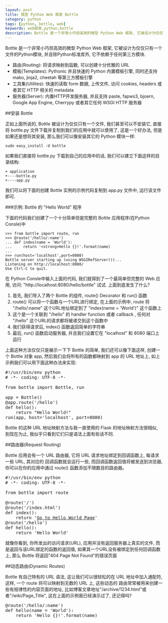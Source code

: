```yaml
---
layout: post
title: 微型 Python Web 框架 Bottle
category: python
tags: [python, bottle, web]
keywords: web框架,python,bottle
description: Bottle 是一个非常小巧但高效的微型 Python Web 框架, 它被设计为仅仅只有一个文件的Python模块, 并且除Python标准库外, 它不依赖于任何第三方模块.
---
```


Bottle 是一个非常小巧但高效的微型 Python Web 框架, 它被设计为仅仅只有一个文件的Python模块, 并且除Python标准库外, 它不依赖于任何第三方模块.

- 路由(Routing): 将请求映射到函数, 可以创建十分优雅的 URL
- 模板(Templates): Pythonic 并且快速的 Python 内置模板引擎, 同时还支持 mako, jinja2, cheetah 等第三方模板引擎
- 工具集(Utilites): 快速的读取 form 数据, 上传文件, 访问 cookies, headers 或者其它 HTTP 相关的 metadata
- 服务器(Server): 内置HTTP开发服务器, 并且支持 paste, fapws3, bjoern, Google App Engine, Cherrypy 或者其它任何 WSGI HTTP 服务器

##安装 Bottle

正如上面所说的,  Bottle 被设计为仅仅只有一个文件, 我们甚至可以不安装它, 直接将 bottle.py 文件下载并复制到我们的应用中就可以使用了, 这是一个好办法, 但是如果还是想将其安装, 那么我们可以像安装其它的 Python 模块一样: 

    sudo easy_install -U bottle

如果我们直接将 bottle.py 下载到自己的应用中的话, 我们可以建立下面这样的目录结构: 

    + application
    +----bottle.py
    +----app.py

我们可以将下面的创建 Bottle 实例的示例代码复制到 app.py 文件中, 运行该文件即可. 

###示例: Bottle 的 "Hello World" 程序

下面的代码我们创建了一个十分简单但是完整的 Bottle 应用程序(在Python Consle)中

    >>> from bottle import route, run
    >>> @route('/hello/:name')
    ... def index(name = 'World'):
    ...     return '<strong>Hello {}!'.format(name)
    ... 
    >>> run(host='localhost',port=8080)
    Bottle server starting up (using WSGIRefServer())...
    Listening on http://localhost:8080/
    Use Ctrl-C to quit.

在 Python Consle中输入上面的代码, 我们就得到了一个最简单但完整的 Web 应用, 访问: "http://localhost:8080/hello/bottle" 试试. 上面到底发生了什么?

1. 首先, 我们导入了两个 Bottle 的组件,  route() Decorator 和 run() 函数
2. route() 可以将一个函数与一个URL进行绑定, 在上面的示例中, route 将 "/hello/:name" 这个URL地址绑定到了 "index(name = 'World')" 这个函数上
3. 这个是一个关联到 "/hello" 的 handler function 或者 callback , 任何对 "/hello" 这个URL的请求都将被递交到这个函数中
4. 我们获得请求后, index() 函数返回简单的字符串
5. 最后, run() 函数启动服务器, 并且我们设置它在 "localhost” 和 8080 端口上运行

上面这种方法仅仅只是展示一下下 Bottle 的简单, 我们还可以像下面这样, 创建一个 Bottle 对象 app, 然后我们会将所有的函数都映射到 app 的 URL 地址上, 如上示例我们可以用下面这种办法来实现: 

<pre class="prettyprint linenums">
#!/usr/bin/env python
# -*- coding: UTF-8 -*-

from bottle import Bottle, run

app = Bottle()
@app.route('/hello')
def hello():
    return "Hello World!"
run(app, host='localhost', port=8080)
</pre>

Bottle 的这种 URL 地址映射方法与我一直使用的 Flask 的地址映射方法很相似, 到现在为止, 我似乎只看到它们只是语法上面有些话不同. 

##路由器(Request Routing)

Bottle 应用会有一个 URL 路由器, 它将 URL 请求地址绑定到回调函数上, 每请求一些 URL, 其对应的 回调函数就会运行一些, 而回调函数返回值将被发送到浏览器, 你可以在你的应用中通过 route() 函数添加不限数目的路由器。

<pre class="prettyprint linenums">
#!/usr/bin/env python
# -*- coding: UTF-8 -*-

from bottle import route

@route('/')
@route('/index.html')
def index():
    return '<a href="/hello">Go to Hello World Page</a>'
@route('/hello')
def hello():
    return 'Hello World'
</pre>

就像你看到, 你所发出的访问请求(URL), 应用并没有返回服务器上真实的文件, 而是返回与该URL绑定的函数的返回值, 如果其一个URL没有被绑定到任何回调函数上, 那么 Bottle 将返回"404 Page Not Found"的错误页面

##动态路由(Dynamic Routes)

Bottle 有自己特有的 URL 语法, 这让我们可以很轻松的在 URL 地址中加入通配符, 这样, 一个 route 将可以映射到无数的 URL 上, 这些动态的 路由常常被用来创建一些有规律性的内容页面的地址, 比如博客文章地址"/archive/1234.html"或者"/wiki/Page_Title", 这在上面的示例我已经演示过了, 还记得吗?

<pre class="prettyprint linenums">
@route('/hello/:name')
def hello(name = 'World'):
    return 'Hello {}!'.format(name)
</pre>

<pre class="prettyprint linenums">
</pre>


<pre class="prettyprint linenums">
</pre>

